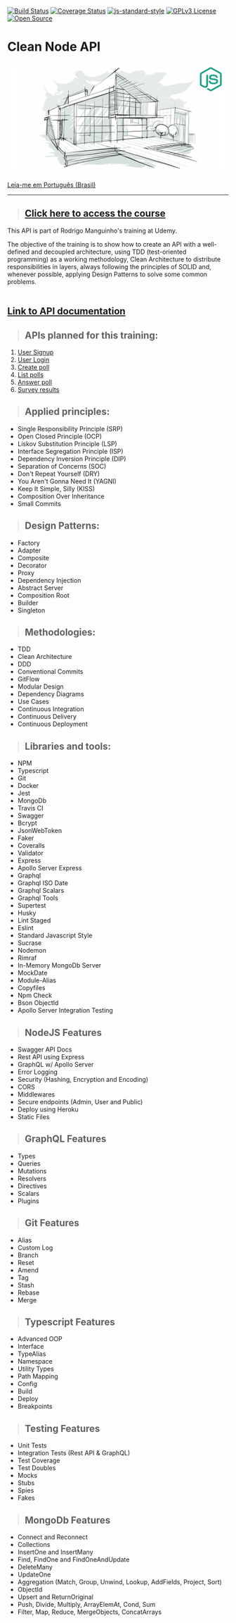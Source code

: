 [![Build Status](https://app.travis-ci.com/pedrov4z/clean-node-api.svg?branch=master)](https://app.travis-ci.com/pedrov4z/clean-node-api)
[![Coverage Status](https://coveralls.io/repos/github/pedrov4z/clean-node-api/badge.svg?branch=master)](https://coveralls.io/github/pedrov4z/clean-node-api?branch=master)
[![js-standard-style](https://img.shields.io/badge/code%20style-standard-brightgreen.svg)](http://standardjs.com)
[![GPLv3 License](https://img.shields.io/badge/License-GPL%20v3-yellow.svg)](https://opensource.org/licenses/)
[![Open Source](https://badges.frapsoft.com/os/v1/open-source.svg?v=103)](https://opensource.org/)

# **Clean Node API**

[![Click here to access the course](./public/img/logo-course.png "Click here to access the course")](https://www.udemy.com/course/tdd-com-mango/?referralCode=B53CE5CA2B9AFA5A6FA1)

[Leia-me em Português (Brasil)](./readme-pt_BR.md)

---

> ## [**Click here to access the course**](https://www.udemy.com/course/tdd-com-mango/?referralCode=B53CE5CA2B9AFA5A6FA1)

This API is part of Rodrigo Manguinho's training at Udemy.

The objective of the training is to show how to create an API with a well-defined and decoupled architecture, using TDD (test-oriented programming) as a working methodology, Clean Architecture to distribute responsibilities in layers, always following the principles of SOLID and, whenever possible, applying Design Patterns to solve some common problems.
<br /><br />

## [**Link to API documentation**](http://fordevs.herokuapp.com/api-docs)

> ## APIs planned for this training:

1. [User Signup](./requirements/signup/signup.md)
1. [User Login](./requirements/login/login.md)
1. [Create poll](./requirements/add-survey/add-survey.md)
1. [List polls](./requirements/load-surveys/load-surveys.md)
1. [Answer poll](./requirements/save-survey-result/save-survey-result.md)
1. [Survey results](./requirements/load-survey-result/load-survey-result.md)

> ## Applied principles:

* Single Responsibility Principle (SRP)
* Open Closed Principle (OCP)
* Liskov Substitution Principle (LSP)
* Interface Segregation Principle (ISP)
* Dependency Inversion Principle (DIP)
* Separation of Concerns (SOC)
* Don't Repeat Yourself (DRY)
* You Aren't Gonna Need It (YAGNI)
* Keep It Simple, Silly (KISS)
* Composition Over Inheritance
* Small Commits

> ## Design Patterns:

* Factory
* Adapter
* Composite
* Decorator
* Proxy
* Dependency Injection
* Abstract Server
* Composition Root
* Builder
* Singleton

> ## Methodologies:

* TDD
* Clean Architecture
* DDD
* Conventional Commits
* GitFlow
* Modular Design
* Dependency Diagrams
* Use Cases
* Continuous Integration
* Continuous Delivery
* Continuous Deployment

> ## Libraries and tools:

* NPM
* Typescript
* Git
* Docker
* Jest
* MongoDb
* Travis CI
* Swagger
* Bcrypt
* JsonWebToken
* Faker
* Coveralls
* Validator
* Express
* Apollo Server Express
* Graphql
* Graphql ISO Date
* Graphql Scalars
* Graphql Tools
* Supertest
* Husky
* Lint Staged
* Eslint
* Standard Javascript Style
* Sucrase
* Nodemon
* Rimraf
* In-Memory MongoDb Server
* MockDate
* Module-Alias
* Copyfiles
* Npm Check
* Bson ObjectId
* Apollo Server Integration Testing

> ## NodeJS Features

* Swagger API Docs
* Rest API using Express
* GraphQL w/ Apollo Server
* Error Logging
* Security (Hashing, Encryption and Encoding)
* CORS
* Middlewares
* Secure endpoints (Admin, User and Public)
* Deploy using Heroku
* Static Files

> ## GraphQL Features

* Types
* Queries
* Mutations
* Resolvers
* Directives
* Scalars
* Plugins

> ## Git Features

* Alias
* Custom Log
* Branch
* Reset
* Amend
* Tag
* Stash
* Rebase
* Merge

> ## Typescript Features

* Advanced OOP
* Interface
* TypeAlias
* Namespace
* Utility Types
* Path Mapping
* Config
* Build
* Deploy
* Breakpoints

> ## Testing Features

* Unit Tests
* Integration Tests (Rest API & GraphQL)
* Test Coverage
* Test Doubles
* Mocks
* Stubs
* Spies
* Fakes

> ## MongoDb Features

* Connect and Reconnect
* Collections
* InsertOne and InsertMany
* Find, FindOne and FindOneAndUpdate
* DeleteMany
* UpdateOne
* Aggregation (Match, Group, Unwind, Lookup, AddFields, Project, Sort)
* ObjectId
* Upsert and ReturnOriginal
* Push, Divide, Multiply, ArrayElemAt, Cond, Sum
* Filter, Map, Reduce, MergeObjects, ConcatArrays
